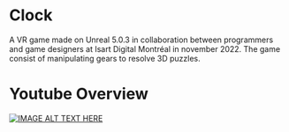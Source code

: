 # Clock

A VR game made on Unreal 5.0.3 in collaboration between programmers and game designers at Isart Digital Montréal in november 2022.
The game consist of manipulating gears to resolve 3D puzzles.<br>

# Youtube Overview
[![IMAGE ALT TEXT HERE](https://img.youtube.com/vi/6xhXg627DPM/0.jpg)](https://www.youtube.com/watch?v=6xhXg627DPM)
